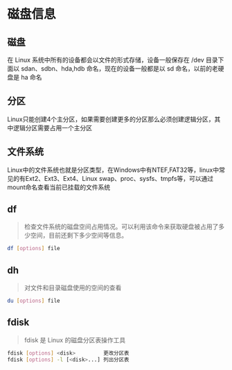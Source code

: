 # 磁盘信息

## 磁盘

在 Linux 系统中所有的设备都会以文件的形式存储，设备一般保存在 /dev 目录下面以 sdan、sdbn、hda,hdb 命名，现在的设备一般都是以 sd 命名，以前的老硬盘是 ha 命名

## 分区

Linux只能创建4个主分区，如果需要创建更多的分区那么必须创建逻辑分区，其中逻辑分区需要占用一个主分区

## 文件系统

Linux中的文件系统也就是分区类型，在Windows中有NTEF,FAT32等，linux中常见的有Ext2、Ext3、Ext4、Linux swap、proc、sysfs、tmpfs等，可以通过mount命名查看当前已挂载的文件系统

## df

> 检查文件系统的磁盘空间占用情况。可以利用该命令来获取硬盘被占用了多少空间，目前还剩下多少空间等信息。

```bash
df [options] file
```

## dh

> 对文件和目录磁盘使用的空间的查看

```bash
du [options] file
```

## fdisk

> fdisk 是 Linux 的磁盘分区表操作工具

```bash
fdisk [options] <disk>         更改分区表
fdisk [options] -l [<disk>...] 列出分区表
```
